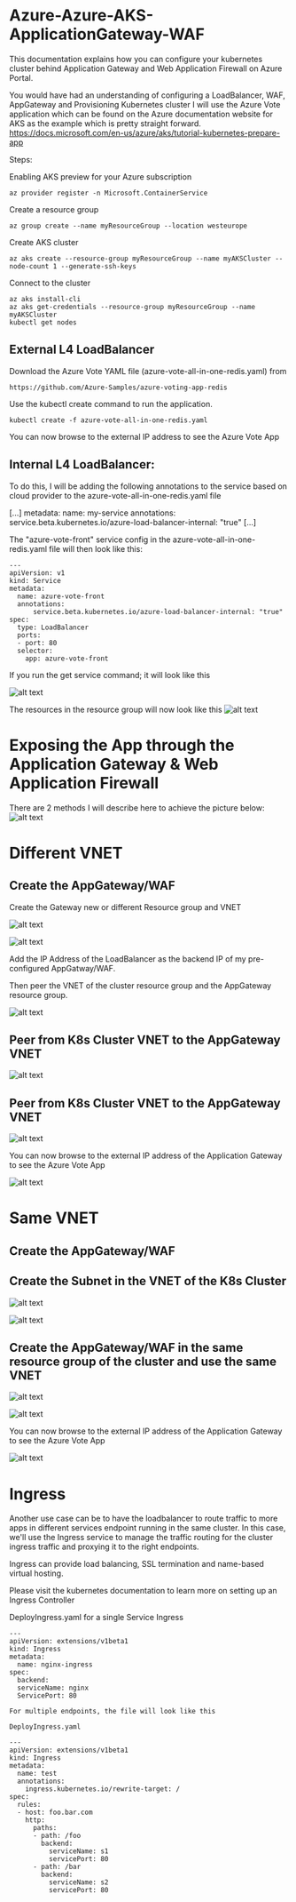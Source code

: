 # Azure-Azure-AKS-ApplicationGateway-WAF

This documentation explains how you can configure your kubernetes cluster behind Application Gateway and Web Application Firewall on Azure Portal.

You would have had an understanding of configuring a LoadBalancer, WAF, AppGateway and Provisioning Kubernetes cluster
I will use the Azure Vote application which can be found on the Azure documentation website for AKS as the example which is pretty straight forward. https://docs.microsoft.com/en-us/azure/aks/tutorial-kubernetes-prepare-app

Steps: 

Enabling AKS preview for your Azure subscription 

    az provider register -n Microsoft.ContainerService 

Create a resource group 

    az group create --name myResourceGroup --location westeurope 

Create AKS cluster 

    az aks create --resource-group myResourceGroup --name myAKSCluster --node-count 1 --generate-ssh-keys 

Connect to the cluster 

    az aks install-cli 
    az aks get-credentials --resource-group myResourceGroup --name myAKSCluster 
    kubectl get nodes 

## External L4 LoadBalancer
Download the Azure Vote YAML file (azure-vote-all-in-one-redis.yaml) from

    https://github.com/Azure-Samples/azure-voting-app-redis 

Use the kubectl create command to run the application. 
```
kubectl create -f azure-vote-all-in-one-redis.yaml 
```

You can now browse to the external IP address to see the Azure Vote App 

## Internal L4 LoadBalancer:

To do this, I will be adding the following annotations to the service based on cloud provider to the azure-vote-all-in-one-redis.yaml file 

[...] 
metadata: 
    name: my-service 
    annotations: 
        service.beta.kubernetes.io/azure-load-balancer-internal: "true" 
[...] 
  

The "azure-vote-front" service config in the azure-vote-all-in-one-redis.yaml file will then look like this: 
  
```
--- 
apiVersion: v1 
kind: Service 
metadata: 
  name: azure-vote-front 
  annotations: 
      service.beta.kubernetes.io/azure-load-balancer-internal: "true" 
spec: 
  type: LoadBalancer 
  ports: 
  - port: 80 
  selector: 
    app: azure-vote-front 
``` 

If you run the get service command; it will look like this

![alt text](/images/GetSVC2.PNG "Get Services")

The resources in the resource group will now look like this
![alt text](/images/CreatedAPG.PNG "Azure resources")


# Exposing the App through the Application Gateway & Web Application Firewall

There are 2 methods I will describe here to achieve the picture below:
![alt text](/images/APG.PNG "Creating APG")

# Different VNET

## Create the AppGateway/WAF

Create the Gateway new or different Resource group and VNET

![alt text](/images/CreatingAGW1-Method1.PNG "Creating APG")

![alt text](/images/CreatingAGW2-Method1.PNG "Creating APG")

Add the IP Address of the LoadBalancer as the backend IP of my pre-configured AppGatway/WAF. 


Then peer the VNET of the cluster resource group and the AppGateway resource group.

![alt text](/images/Peering1.PNG "Creating APG")

## Peer from K8s Cluster VNET to the AppGateway VNET
![alt text](/images/PeeringtoK8s.PNG "Creating APG")

## Peer from K8s Cluster VNET to the AppGateway VNET
![alt text](/images/PeeringtoAPG.PNG "Creating APG")

You can now browse to the external IP address of the Application Gateway to see the Azure Vote App 

![alt text](/images/APG2.PNG "Files, folders and naming conventions")

# Same VNET	

## Create the AppGateway/WAF

## Create the Subnet in the VNET of the K8s Cluster

![alt text](/images/GatewaySubnet.PNG "Creating Subnet")

![alt text](/images/GatewaySubnet2.PNG "Creating Subnet")

## Create the AppGateway/WAF in the same resource group of the cluster and use the same VNET

![alt text](/images/CreatingAGW1.PNG "Creating APG")

![alt text](/images/CreatingAGW2.PNG "Creating APG")

You can now browse to the external IP address of the Application Gateway to see the Azure Vote App 

![alt text](/images/APG1.PNG "Files, folders and naming conventions")

# Ingress

Another use case can be to have the loadbalancer to route traffic to more apps in different services endpoint running in the same cluster. In this case, we'll use the Ingress service to manage the traffic routing for the cluster  ingress traffic and proxying it to the right endpoints. 

Ingress can provide load balancing, SSL termination and name-based virtual hosting. 

Please visit the kubernetes documentation to learn more on setting up an Ingress Controller 

DeployIngress.yaml for a single Service Ingress 
```
--- 
apiVersion: extensions/v1beta1  
kind: Ingress  
metadata:  
  name: nginx-ingress  
spec:  
  backend:   
  serviceName: nginx  
  ServicePort: 80  

For multiple endpoints, the file will look like this 

DeployIngress.yaml 
```
```
--- 
apiVersion: extensions/v1beta1 
kind: Ingress 
metadata: 
  name: test 
  annotations: 
    ingress.kubernetes.io/rewrite-target: / 
spec: 
  rules: 
  - host: foo.bar.com 
    http: 
      paths: 
      - path: /foo 
        backend: 
          serviceName: s1 
          servicePort: 80 
      - path: /bar 
        backend: 
          serviceName: s2 
          servicePort: 80 
  
```
